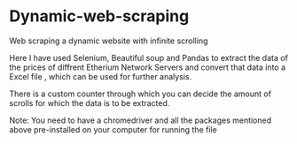 # Dynamic-web-scraping
Web scraping a dynamic website with infinite scrolling 

Here I have used Selenium, Beautiful soup and Pandas to extract the data of the prices of diffrent Etherium Network Servers and convert that data into a Excel file , which can be used for further analysis.

There is a custom counter through which you can  decide the amount of scrolls for which the data is to be extracted.

  Note: You need to have a chromedriver and all the packages mentioned above pre-installed on your computer for running the file 
  
